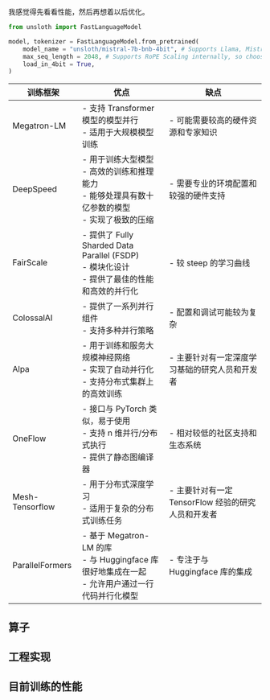 
我感觉得先看看性能，然后再想着以后优化。
```python
from unsloth import FastLanguageModel

model, tokenizer = FastLanguageModel.from_pretrained(
    model_name = "unsloth/mistral-7b-bnb-4bit", # Supports Llama, Mistral - replace this!
    max_seq_length = 2048, # Supports RoPE Scaling internally, so choose any!
    load_in_4bit = True,
)
```


| 训练框架 | 优点 | 缺点 |
| --- | --- | --- |
| Megatron-LM | - 支持 Transformer 模型的模型并行<br>- 适用于大规模模型训练 | - 可能需要较高的硬件资源和专家知识 |
| DeepSpeed | - 用于训练大型模型<br>- 高效的训练和推理能力<br>- 能够处理具有数十亿参数的模型<br>- 实现了极致的压缩 | - 需要专业的环境配置和较强的硬件支持 |
| FairScale | - 提供了 Fully Sharded Data Parallel (FSDP)<br>- 模块化设计<br>- 提供了最佳的性能和高效的并行化 | - 较 steep 的学习曲线 |
| ColossalAI | - 提供了一系列并行组件<br>- 支持多种并行策略 | - 配置和调试可能较为复杂 |
| Alpa | - 用于训练和服务大规模神经网络<br>- 实现了自动并行化<br>- 支持分布式集群上的高效训练 | - 主要针对有一定深度学习基础的研究人员和开发者 |
| OneFlow | - 接口与 PyTorch 类似，易于使用<br>- 支持 n 维并行/分布式执行<br>- 提供了静态图编译器 | - 相对较低的社区支持和生态系统 |
| Mesh-Tensorflow | - 用于分布式深度学习<br>- 适用于复杂的分布式训练任务 | - 主要针对有一定 TensorFlow 经验的研究人员和开发者 |
| ParallelFormers | - 基于 Megatron-LM 的库<br>- 与 Huggingface 库很好地集成在一起<br>- 允许用户通过一行代码并行化模型 | - 专注于与 Huggingface 库的集成 |


## 算子




## 工程实现


## 目前训练的性能